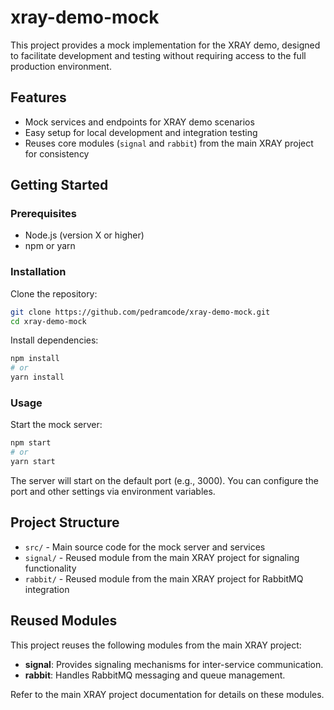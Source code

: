 # xray-demo-mock

This project provides a mock implementation for the XRAY demo, designed to facilitate development and testing without requiring access to the full production environment.

## Features

- Mock services and endpoints for XRAY demo scenarios
- Easy setup for local development and integration testing
- Reuses core modules (`signal` and `rabbit`) from the main XRAY project for consistency

## Getting Started

### Prerequisites

- Node.js (version X or higher)
- npm or yarn

### Installation

Clone the repository:

```bash
git clone https://github.com/pedramcode/xray-demo-mock.git
cd xray-demo-mock
```

Install dependencies:

```bash
npm install
# or
yarn install
```

### Usage

Start the mock server:

```bash
npm start
# or
yarn start
```

The server will start on the default port (e.g., 3000). You can configure the port and other settings via environment variables.

## Project Structure

- `src/` - Main source code for the mock server and services
- `signal/` - Reused module from the main XRAY project for signaling functionality
- `rabbit/` - Reused module from the main XRAY project for RabbitMQ integration

## Reused Modules

This project reuses the following modules from the main XRAY project:

- **signal**: Provides signaling mechanisms for inter-service communication.
- **rabbit**: Handles RabbitMQ messaging and queue management.

Refer to the main XRAY project documentation for details on these modules.
